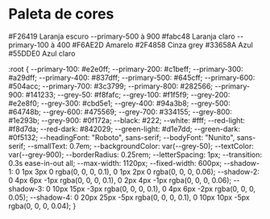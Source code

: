 # Paleta de cores

#F26419 Laranja escuro --primary-500 à 900
#fabc48 Laranja claro --primary-100 à 400
#F6AE2D Amarelo
#2F4858 Cinza grey
#33658A Azul
#55DDE0 Azul claro

:root {
--primary-100: #e2e0ff;
--primary-200: #c1beff;
--primary-300: #a29dff;
--primary-400: #837dff;
--primary-500: #645cff;
--primary-600: #504acc;
--primary-700: #3c3799;
--primary-800: #282566;
--primary-900: #141233;
--grey-50: #f8fafc;
--grey-100: #f1f5f9;
--grey-200: #e2e8f0;
--grey-300: #cbd5e1;
--grey-400: #94a3b8;
--grey-500: #64748b;
--grey-600: #475569;
--grey-700: #334155;
--grey-800: #1e293b;
--grey-900: #0f172a;
--black: #222;
--white: #fff;
--red-light: #f8d7da;
--red-dark: #842029;
--green-light: #d1e7dd;
--green-dark: #0f5132;
--headingFont: "Roboto", sans-serif;
--bodyFont: "Nunito", sans-serif;
--smallText: 0.7em;
--backgroundColor: var(--grey-50);
--textColor: var(--grey-900);
--borderRadius: 0.25rem;
--letterSpacing: 1px;
--transition: 0.3s ease-in-out all;
--max-width: 1120px;
--fixed-width: 600px;
--shadow-1: 0 1px 3px 0 rgba(0, 0, 0, 0.1), 0 1px 2px 0 rgba(0, 0, 0, 0.06);
--shadow-2: 0 4px 6px -1px rgba(0, 0, 0, 0.1),
0 2px 4px -1px rgba(0, 0, 0, 0.06);
--shadow-3: 0 10px 15px -3px rgba(0, 0, 0, 0.1),
0 4px 6px -2px rgba(0, 0, 0, 0.05);
--shadow-4: 0 20px 25px -5px rgba(0, 0, 0, 0.1),
0 10px 10px -5px rgba(0, 0, 0, 0.04);
}
